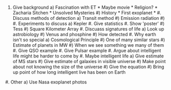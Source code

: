 1. Give background
    a) Fascination with ET 
        * Maybe movie
        * Religion?
        * Zacharia Sitchen
        * Unsolved Mysteries 
    #) History
        * First exoplanet
        * 
#. Discuss methods of detection
    a) Transit method
    #) Emission radiation
    #) 
#. Experiments to discuss
    a) Kepler 
        #. Give statistics
        #. Show 'poster'
    #) Tess
    #) Square Kilometer Array
#. Discuass signatures of life
    a) Look up astrobiology
    #) Venus and phosphine
    #) How detected
#. Why earth isn't so special
    a) Cosmological Principle
    #) One of many similar stars
    #) Estimate of planets in MW
    #) When we see something we many of them
        #. Give QSO example
        #. Give Pulsar example
#. Argue about intelligent life might be harder to come by
#. Maybe intelligent life
    a) Give estimate of MS stars
    #) Give estimate of galaxies in visible universe
    #) Make point about not knowing the size of the universe
    #) Give the equation
    #) Bring up point of how long intelligent live has been on Earth


#. Other
    a) Use Nasa exoplanet photos

